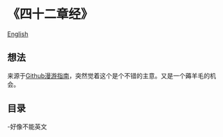 # 《四十二章经》
[English](https://github.com/Jiangruoye/Forty-two-Chapters/readme_en.md)
## 想法
来源于[Github漫游指南](https://github.com/phodal/github)，突然觉着这个是个不错的主意。又是一个薅羊毛的机会。

## 目录
  -好像不能英文
